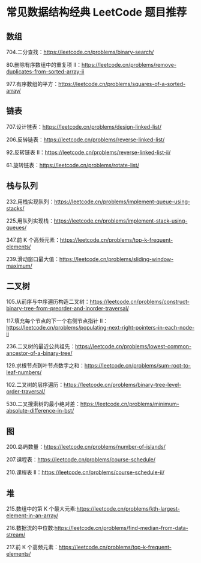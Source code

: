 # 常见数据结构经典 LeetCode 题目推荐

## 数组

704.二分查找：<https://leetcode.cn/problems/binary-search/>

80.删除有序数组中的重复项 II：<https://leetcode.cn/problems/remove-duplicates-from-sorted-array-ii>

977.有序数组的平方：<https://leetcode.cn/problems/squares-of-a-sorted-array/>

## 链表

707.设计链表：<https://leetcode.cn/problems/design-linked-list/>

206.反转链表：<https://leetcode.cn/problems/reverse-linked-list/>

92.反转链表 II：<https://leetcode.cn/problems/reverse-linked-list-ii/>

61.旋转链表：<https://leetcode.cn/problems/rotate-list/>

## 栈与队列

232.用栈实现队列：<https://leetcode.cn/problems/implement-queue-using-stacks/>

225.用队列实现栈：<https://leetcode.cn/problems/implement-stack-using-queues/>

347.前 K 个高频元素：<https://leetcode.cn/problems/top-k-frequent-elements/>

239.滑动窗口最大值：<https://leetcode.cn/problems/sliding-window-maximum/>

## 二叉树

105.从前序与中序遍历构造二叉树：<https://leetcode.cn/problems/construct-binary-tree-from-preorder-and-inorder-traversal/>

117.填充每个节点的下一个右侧节点指针 II：<https://leetcode.cn/problems/populating-next-right-pointers-in-each-node-ii>

236.二叉树的最近公共祖先：<https://leetcode.cn/problems/lowest-common-ancestor-of-a-binary-tree/>

129.求根节点到叶节点数字之和：<https://leetcode.cn/problems/sum-root-to-leaf-numbers/>

102.二叉树的层序遍历：<https://leetcode.cn/problems/binary-tree-level-order-traversal/>

530.二叉搜索树的最小绝对差：<https://leetcode.cn/problems/minimum-absolute-difference-in-bst/>

## 图

200.岛屿数量：<https://leetcode.cn/problems/number-of-islands/>

207.课程表：<https://leetcode.cn/problems/course-schedule/>

210.课程表 II：<https://leetcode.cn/problems/course-schedule-ii/>

## 堆

215.数组中的第 K 个最大元素:<https://leetcode.cn/problems/kth-largest-element-in-an-array/>

216.数据流的中位数:<https://leetcode.cn/problems/find-median-from-data-stream/>

217.前 K 个高频元素：<https://leetcode.cn/problems/top-k-frequent-elements/>
